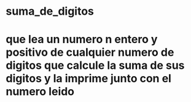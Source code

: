 # suma_de_digitos
# que lea un numero n entero y positivo de cualquier numero de digitos que calcule la suma de sus digitos y la imprime junto con el numero leido